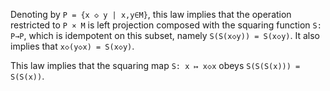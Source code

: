 Denoting by `P = {x ◇ y | x,y∈M}`, this law implies that the operation restricted to `P × M` is left projection composed with the squaring function `S: P→P`, which is idempotent on this subset, namely `S(S(x◇y)) = S(x◇y)`.  It also implies that `x◇(y◇x) = S(x◇y)`.

This law implies that the squaring map `S: x ↦ x◇x` obeys `S(S(S(x))) = S(S(x))`.
